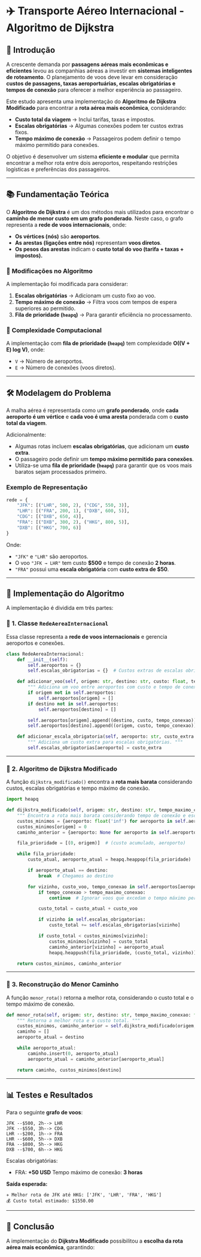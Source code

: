 # ✈️ **Transporte Aéreo Internacional - Algoritmo de Dijkstra**

## 📖 **Introdução**

A crescente demanda por **passagens aéreas mais econômicas e eficientes** levou as companhias aéreas a investir em **sistemas inteligentes de roteamento**. O planejamento de voos deve levar em consideração **custos de passagens, taxas aeroportuárias, escalas obrigatórias e tempos de conexão** para oferecer a melhor experiência ao passageiro.

Este estudo apresenta uma implementação do **Algoritmo de Dijkstra Modificado** para encontrar a **rota aérea mais econômica**, considerando:
- **Custo total da viagem** → Inclui tarifas, taxas e impostos.
- **Escalas obrigatórias** → Algumas conexões podem ter custos extras fixos.
- **Tempo máximo de conexão** → Passageiros podem definir o tempo máximo permitido para conexões.

O objetivo é desenvolver um sistema **eficiente e modular** que permita encontrar a melhor rota entre dois aeroportos, respeitando restrições logísticas e preferências dos passageiros.

---

## 📚 **Fundamentação Teórica**

O **Algoritmo de Dijkstra** é um dos métodos mais utilizados para encontrar o **caminho de menor custo em um grafo ponderado**. Neste caso, o grafo representa a **rede de voos internacionais**, onde:
- **Os vértices (nós)** são **aeroportos**.
- **As arestas (ligações entre nós)** representam **voos diretos**.
- **Os pesos das arestas** indicam o **custo total do voo (tarifa + taxas + impostos).**

### 🔹 **Modificações no Algoritmo**
A implementação foi modificada para considerar:
1. **Escalas obrigatórias** → Adicionam um custo fixo ao voo.
2. **Tempo máximo de conexão** → Filtra voos com tempos de espera superiores ao permitido.
3. **Fila de prioridade (`heapq`)** → Para garantir eficiência no processamento.

### 🔹 **Complexidade Computacional**
A implementação com **fila de prioridade (`heapq`)** tem complexidade **O((V + E) log V)**, onde:
- `V` → Número de aeroportos.
- `E` → Número de conexões (voos diretos).

---

## 🛠 **Modelagem do Problema**

A malha aérea é representada como um **grafo ponderado**, onde **cada aeroporto é um vértice** e **cada voo é uma aresta** ponderada com o **custo total da viagem**.

Adicionalmente:
- Algumas rotas incluem **escalas obrigatórias**, que adicionam um **custo extra**.
- O passageiro pode definir um **tempo máximo permitido para conexões**.
- Utiliza-se uma **fila de prioridade (`heapq`)** para garantir que os voos mais baratos sejam processados primeiro.

### **Exemplo de Representação**
```python
rede = {
    "JFK": [("LHR", 500, 2), ("CDG", 550, 3)],
    "LHR": [("FRA", 200, 1), ("DXB", 600, 5)],
    "CDG": [("DXB", 650, 4)],
    "FRA": [("DXB", 300, 2), ("HKG", 800, 5)],
    "DXB": [("HKG", 700, 6)]
}
```
Onde:
- `"JFK"` e `"LHR"` são aeroportos.
- O voo `"JFK → LHR"` tem custo **$500** e tempo de conexão **2 horas**.
- `"FRA"` possui uma **escala obrigatória** com **custo extra de $50**.

---

## 🚀 **Implementação do Algoritmo**

A implementação é dividida em três partes:

### 🔹 **1. Classe `RedeAereaInternacional`**
Essa classe representa a **rede de voos internacionais** e gerencia aeroportos e conexões.

```python
class RedeAereaInternacional:
    def __init__(self):
        self.aeroportos = {}
        self.escalas_obrigatorias = {}  # Custos extras de escalas obrigatórias

    def adicionar_voo(self, origem: str, destino: str, custo: float, tempo_conexao: float):
        """ Adiciona um voo entre aeroportos com custo e tempo de conexão. """
        if origem not in self.aeroportos:
            self.aeroportos[origem] = []
        if destino not in self.aeroportos:
            self.aeroportos[destino] = []

        self.aeroportos[origem].append((destino, custo, tempo_conexao))
        self.aeroportos[destino].append((origem, custo, tempo_conexao))  # Grafo não-direcionado

    def adicionar_escala_obrigatoria(self, aeroporto: str, custo_extra: float):
        """ Adiciona um custo extra para escalas obrigatórias. """
        self.escalas_obrigatorias[aeroporto] = custo_extra
```

---

### 🔹 **2. Algoritmo de Dijkstra Modificado**
A função `dijkstra_modificado()` encontra a **rota mais barata** considerando custos, escalas obrigatórias e tempo máximo de conexão.

```python
import heapq

def dijkstra_modificado(self, origem: str, destino: str, tempo_maximo_conexao: float):
    """ Encontra a rota mais barata considerando tempo de conexão e escalas obrigatórias. """
    custos_minimos = {aeroporto: float('inf') for aeroporto in self.aeroportos}
    custos_minimos[origem] = 0
    caminho_anterior = {aeroporto: None for aeroporto in self.aeroportos}

    fila_prioridade = [(0, origem)]  # (custo acumulado, aeroporto)

    while fila_prioridade:
        custo_atual, aeroporto_atual = heapq.heappop(fila_prioridade)

        if aeroporto_atual == destino:
            break  # Chegamos ao destino

        for vizinho, custo_voo, tempo_conexao in self.aeroportos[aeroporto_atual]:
            if tempo_conexao > tempo_maximo_conexao:
                continue  # Ignorar voos que excedam o tempo máximo permitido

            custo_total = custo_atual + custo_voo

            if vizinho in self.escalas_obrigatorias:
                custo_total += self.escalas_obrigatorias[vizinho]

            if custo_total < custos_minimos[vizinho]:
                custos_minimos[vizinho] = custo_total
                caminho_anterior[vizinho] = aeroporto_atual
                heapq.heappush(fila_prioridade, (custo_total, vizinho))

    return custos_minimos, caminho_anterior
```

---

### 🔹 **3. Reconstrução do Menor Caminho**
A função `menor_rota()` retorna a melhor rota, considerando o custo total e o tempo máximo de conexão.

```python
def menor_rota(self, origem: str, destino: str, tempo_maximo_conexao: float):
    """ Retorna a melhor rota e o custo total. """
    custos_minimos, caminho_anterior = self.dijkstra_modificado(origem, destino, tempo_maximo_conexao)
    caminho = []
    aeroporto_atual = destino

    while aeroporto_atual:
        caminho.insert(0, aeroporto_atual)
        aeroporto_atual = caminho_anterior[aeroporto_atual]

    return caminho, custos_minimos[destino]
```

---

## 📊 **Testes e Resultados**
Para o seguinte **grafo de voos**:
```
JFK --$500, 2h--> LHR
JFK --$550, 3h--> CDG
LHR --$200, 1h--> FRA
LHR --$600, 5h--> DXB
FRA --$800, 5h--> HKG
DXB --$700, 6h--> HKG
```
Escalas obrigatórias:
- FRA: **+50 USD**
Tempo máximo de conexão: **3 horas**

**Saída esperada:**
```
✈️ Melhor rota de JFK até HKG: ['JFK', 'LHR', 'FRA', 'HKG']
💰 Custo total estimado: $1550.00
```

---

## 🔎 **Conclusão**
A implementação do **Dijkstra Modificado** possibilitou a **escolha da rota aérea mais econômica**, garantindo:

